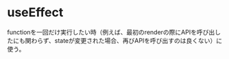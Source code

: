 # useEffect
functionを一回だけ実行したい時（例えば、最初のrenderの際にAPIを呼び出したにも関わらず、stateが変更された場合、再びAPIを呼び出すのは良くない）に使う。
